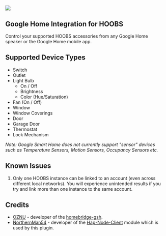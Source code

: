 # ![](https://raw.githubusercontent.com/hoobs-org/HOOBS/master/docs/logo.png)

## Google Home Integration for HOOBS

Control your supported HOOBS accessories from any Google Home speaker or the Google Home mobile app.

## Supported Device Types

* Switch
* Outlet
* Light Bulb
    * On / Off
    * Brightness
    * Color (Hue/Saturation)
* Fan (On / Off)
* Window
* Window Coverings
* Door
* Garage Door
* Thermostat
* Lock Mechanism

*Note: Google Smart Home does not currently support "sensor" devices such as Temperature Sensors, Motion Sensors, Occupancy Sensors etc.*

## Known Issues

1. Only one HOOBS instance can be linked to an account (even across different local networks). You will experience unintended results if you try and link more than one instance to the same account.

## Credits

* [OZNU](https://github.com/oznu) - developer of the [homebridge-gsh](https://github.com/oznu/homebridge-gsh).
* [NorthernMan54](https://github.com/NorthernMan54) - developer of the [Hap-Node-Client](https://github.com/NorthernMan54/Hap-Node-Client) module which is used by this plugin.
